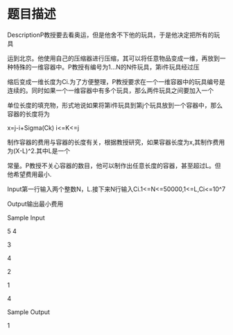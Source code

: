 # 题目描述


<p>
DescriptionP教授要去看奥运，但是他舍不下他的玩具，于是他决定把所有的玩具
</p>
<p>
运到北京。他使用自己的压缩器进行压缩，其可以将任意物品变成一维，再放到一种特殊的一维容器中。P教授有编号为1...N的N件玩具，第i件玩具经过压
</p>
<p>
缩后变成一维长度为Ci.为了方便整理，P教授要求在一个一维容器中的玩具编号是连续的。同时如果一个一维容器中有多个玩具，那么两件玩具之间要加入一个
</p>
<p>
单位长度的填充物，形式地说如果将第i件玩具到第j个玩具放到一个容器中，那么容器的长度将为
</p>
<p>
x=j-i+Sigma(Ck) i&lt;=K&lt;=j
</p>
<p>
制作容器的费用与容器的长度有关，根据教授研究，如果容器长度为x,其制作费用为(X-L)^2.其中L是一个
</p>
<p>
常量。P教授不关心容器的数目，他可以制作出任意长度的容器，甚至超过L。但他希望费用最小.
</p>
<p>
Input第一行输入两个整数N，L.接下来N行输入Ci.1&lt;=N&lt;=50000,1&lt;=L,Ci&lt;=10^7
</p>
<p>
Output输出最小费用
</p>
<p>
Sample Input
</p>
<p>
5 4
</p>
<p>
3
</p>
<p>
4
</p>
<p>
2
</p>
<p>
1
</p>
<p>
4
</p>
<p>
Sample Output
</p>
<p>
1
</p>
